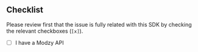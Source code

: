 ## Checklist

Please review first that the issue is fully related with this SDK by checking the relevant checkboxes (`[x]`).

- [ ] I have a Modzy API 